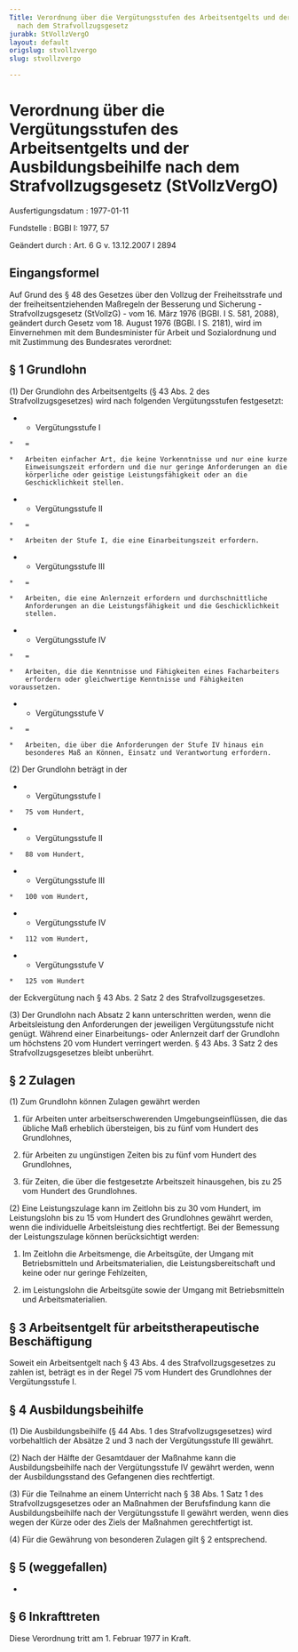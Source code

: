 ```yaml
---
Title: Verordnung über die Vergütungsstufen des Arbeitsentgelts und der Ausbildungsbeihilfe
  nach dem Strafvollzugsgesetz
jurabk: StVollzVergO
layout: default
origslug: stvollzvergo
slug: stvollzvergo

---
```


# Verordnung über die Vergütungsstufen des Arbeitsentgelts und der Ausbildungsbeihilfe nach dem Strafvollzugsgesetz (StVollzVergO)

Ausfertigungsdatum
:   1977-01-11

Fundstelle
:   BGBl I: 1977, 57

Geändert durch
:   Art. 6 G v. 13.12.2007 I 2894

## Eingangsformel

Auf Grund des § 48 des Gesetzes über den Vollzug der Freiheitsstrafe
und der freiheitsentziehenden Maßregeln der Besserung und Sicherung -
Strafvollzugsgesetz (StVollzG) - vom 16. März 1976 (BGBl. I S. 581,
2088), geändert durch Gesetz vom 18. August 1976 (BGBl. I S. 2181),
wird im Einvernehmen mit dem Bundesminister für Arbeit und
Sozialordnung und mit Zustimmung des Bundesrates verordnet:

## § 1 Grundlohn

(1) Der Grundlohn des Arbeitsentgelts (§ 43 Abs. 2 des
Strafvollzugsgesetzes) wird nach folgenden Vergütungsstufen
festgesetzt:

*    *   Vergütungsstufe I

    *   =

    *   Arbeiten einfacher Art, die keine Vorkenntnisse und nur eine kurze
        Einweisungszeit erfordern und die nur geringe Anforderungen an die
        körperliche oder geistige Leistungsfähigkeit oder an die
        Geschicklichkeit stellen.


*    *   Vergütungsstufe II

    *   =

    *   Arbeiten der Stufe I, die eine Einarbeitungszeit erfordern.


*    *   Vergütungsstufe III

    *   =

    *   Arbeiten, die eine Anlernzeit erfordern und durchschnittliche
        Anforderungen an die Leistungsfähigkeit und die Geschicklichkeit
        stellen.


*    *   Vergütungsstufe IV

    *   =

    *   Arbeiten, die die Kenntnisse und Fähigkeiten eines Facharbeiters
        erfordern oder gleichwertige Kenntnisse und Fähigkeiten voraussetzen.


*    *   Vergütungsstufe V

    *   =

    *   Arbeiten, die über die Anforderungen der Stufe IV hinaus ein
        besonderes Maß an Können, Einsatz und Verantwortung erfordern.




(2) Der Grundlohn beträgt in der

*    *   Vergütungsstufe I

    *   75 vom Hundert,


*    *   Vergütungsstufe II

    *   88 vom Hundert,


*    *   Vergütungsstufe III

    *   100 vom Hundert,


*    *   Vergütungsstufe IV

    *   112 vom Hundert,


*    *   Vergütungsstufe V

    *   125 vom Hundert



der Eckvergütung nach § 43 Abs. 2 Satz 2 des Strafvollzugsgesetzes.

(3) Der Grundlohn nach Absatz 2 kann unterschritten werden, wenn die
Arbeitsleistung den Anforderungen der jeweiligen Vergütungsstufe nicht
genügt. Während einer Einarbeitungs- oder Anlernzeit darf der
Grundlohn um höchstens 20 vom Hundert verringert werden. § 43 Abs. 3
Satz 2 des Strafvollzugsgesetzes bleibt unberührt.

## § 2 Zulagen

(1) Zum Grundlohn können Zulagen gewährt werden

1.  für Arbeiten unter arbeitserschwerenden Umgebungseinflüssen, die das
    übliche Maß erheblich übersteigen, bis zu fünf vom Hundert des
    Grundlohnes,


2.  für Arbeiten zu ungünstigen Zeiten bis zu fünf vom Hundert des
    Grundlohnes,


3.  für Zeiten, die über die festgesetzte Arbeitszeit hinausgehen, bis zu
    25 vom Hundert des Grundlohnes.




(2) Eine Leistungszulage kann im Zeitlohn bis zu 30 vom Hundert, im
Leistungslohn bis zu 15 vom Hundert des Grundlohnes gewährt werden,
wenn die individuelle Arbeitsleistung dies rechtfertigt. Bei der
Bemessung der Leistungszulage können berücksichtigt werden:

1.  Im Zeitlohn die Arbeitsmenge, die Arbeitsgüte, der Umgang mit
    Betriebsmitteln und Arbeitsmaterialien, die Leistungsbereitschaft und
    keine oder nur geringe Fehlzeiten,


2.  im Leistungslohn die Arbeitsgüte sowie der Umgang mit Betriebsmitteln
    und Arbeitsmaterialien.

## § 3 Arbeitsentgelt für arbeitstherapeutische Beschäftigung

Soweit ein Arbeitsentgelt nach § 43 Abs. 4 des Strafvollzugsgesetzes
zu zahlen ist, beträgt es in der Regel 75 vom Hundert des Grundlohnes
der Vergütungsstufe I.

## § 4 Ausbildungsbeihilfe

(1) Die Ausbildungsbeihilfe (§ 44 Abs. 1 des Strafvollzugsgesetzes)
wird vorbehaltlich der Absätze 2 und 3 nach der Vergütungsstufe III
gewährt.

(2) Nach der Hälfte der Gesamtdauer der Maßnahme kann die
Ausbildungsbeihilfe nach der Vergütungsstufe IV gewährt werden, wenn
der Ausbildungsstand des Gefangenen dies rechtfertigt.

(3) Für die Teilnahme an einem Unterricht nach § 38 Abs. 1 Satz 1 des
Strafvollzugsgesetzes oder an Maßnahmen der Berufsfindung kann die
Ausbildungsbeihilfe nach der Vergütungsstufe II gewährt werden, wenn
dies wegen der Kürze oder des Ziels der Maßnahmen gerechtfertigt ist.

(4) Für die Gewährung von besonderen Zulagen gilt § 2 entsprechend.

## § 5 (weggefallen)

-

## § 6 Inkrafttreten

Diese Verordnung tritt am 1. Februar 1977 in Kraft.

